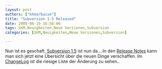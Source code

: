 ```yaml
---
layout: post
authors: ["khmarbaise"]
title: "Subversion 1.5 Released"
date: 2008-06-19 16:58:06
tags: SKM,Neuigkeiten,Neue Versionen,Subversion
categories: [SKM,Neuigkeiten,Neue Versionen,Subversion]

---
```

Nun ist es geschaft. <a href="http://subversion.tigris.org/servlets/NewsItemView?newsItemID=2130"  title="Announcement">Subversion 1.5</a> ist nun da....In den <a href="http://subversion.tigris.org/svn_1.5_releasenotes.html"  title="Release Notes">Release Notes</a> kann man sich jetzt eine Übersicht über die neuen Dinge verschaffen. Im <a href="http://svn.collab.net/repos/svn/tags/1.5.0/CHANGES"  title="ChangeLog">ChangeLog</a> ist die riesige Liste der Änderung zu sehen..
